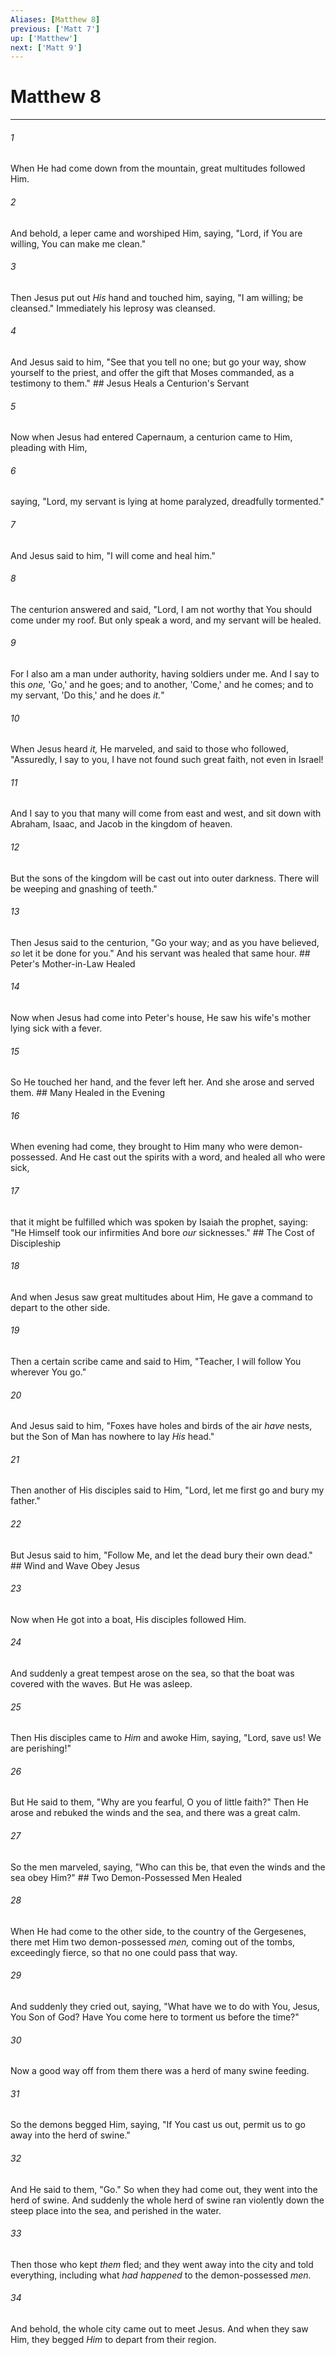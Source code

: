 ```yaml
---
Aliases: [Matthew 8]
previous: ['Matt 7']
up: ['Matthew']
next: ['Matt 9']
---
```

# Matthew 8

***


###### 1 
When He had come down from the mountain, great multitudes followed Him. 

###### 2 
And behold, a leper came and worshiped Him, saying, "Lord, if You are willing, You can make me clean." 

###### 3 
Then Jesus put out _His_ hand and touched him, saying, "I am willing; be cleansed." Immediately his leprosy was cleansed. 

###### 4 
And Jesus said to him, "See that you tell no one; but go your way, show yourself to the priest, and offer the gift that Moses commanded, as a testimony to them." ## Jesus Heals a Centurion's Servant 

###### 5 
Now when Jesus had entered Capernaum, a centurion came to Him, pleading with Him, 

###### 6 
saying, "Lord, my servant is lying at home paralyzed, dreadfully tormented." 

###### 7 
And Jesus said to him, "I will come and heal him." 

###### 8 
The centurion answered and said, "Lord, I am not worthy that You should come under my roof. But only speak a word, and my servant will be healed. 

###### 9 
For I also am a man under authority, having soldiers under me. And I say to this _one,_ 'Go,' and he goes; and to another, 'Come,' and he comes; and to my servant, 'Do this,' and he does _it._" 

###### 10 
When Jesus heard _it,_ He marveled, and said to those who followed, "Assuredly, I say to you, I have not found such great faith, not even in Israel! 

###### 11 
And I say to you that many will come from east and west, and sit down with Abraham, Isaac, and Jacob in the kingdom of heaven. 

###### 12 
But the sons of the kingdom will be cast out into outer darkness. There will be weeping and gnashing of teeth." 

###### 13 
Then Jesus said to the centurion, "Go your way; and as you have believed, _so_ let it be done for you." And his servant was healed that same hour. ## Peter's Mother-in-Law Healed 

###### 14 
Now when Jesus had come into Peter's house, He saw his wife's mother lying sick with a fever. 

###### 15 
So He touched her hand, and the fever left her. And she arose and served them. ## Many Healed in the Evening 

###### 16 
When evening had come, they brought to Him many who were demon-possessed. And He cast out the spirits with a word, and healed all who were sick, 

###### 17 
that it might be fulfilled which was spoken by Isaiah the prophet, saying: "He Himself took our infirmities And bore _our_ sicknesses." ## The Cost of Discipleship 

###### 18 
And when Jesus saw great multitudes about Him, He gave a command to depart to the other side. 

###### 19 
Then a certain scribe came and said to Him, "Teacher, I will follow You wherever You go." 

###### 20 
And Jesus said to him, "Foxes have holes and birds of the air _have_ nests, but the Son of Man has nowhere to lay _His_ head." 

###### 21 
Then another of His disciples said to Him, "Lord, let me first go and bury my father." 

###### 22 
But Jesus said to him, "Follow Me, and let the dead bury their own dead." ## Wind and Wave Obey Jesus 

###### 23 
Now when He got into a boat, His disciples followed Him. 

###### 24 
And suddenly a great tempest arose on the sea, so that the boat was covered with the waves. But He was asleep. 

###### 25 
Then His disciples came to _Him_ and awoke Him, saying, "Lord, save us! We are perishing!" 

###### 26 
But He said to them, "Why are you fearful, O you of little faith?" Then He arose and rebuked the winds and the sea, and there was a great calm. 

###### 27 
So the men marveled, saying, "Who can this be, that even the winds and the sea obey Him?" ## Two Demon-Possessed Men Healed 

###### 28 
When He had come to the other side, to the country of the Gergesenes, there met Him two demon-possessed _men,_ coming out of the tombs, exceedingly fierce, so that no one could pass that way. 

###### 29 
And suddenly they cried out, saying, "What have we to do with You, Jesus, You Son of God? Have You come here to torment us before the time?" 

###### 30 
Now a good way off from them there was a herd of many swine feeding. 

###### 31 
So the demons begged Him, saying, "If You cast us out, permit us to go away into the herd of swine." 

###### 32 
And He said to them, "Go." So when they had come out, they went into the herd of swine. And suddenly the whole herd of swine ran violently down the steep place into the sea, and perished in the water. 

###### 33 
Then those who kept _them_ fled; and they went away into the city and told everything, including what _had happened_ to the demon-possessed _men._ 

###### 34 
And behold, the whole city came out to meet Jesus. And when they saw Him, they begged _Him_ to depart from their region.
